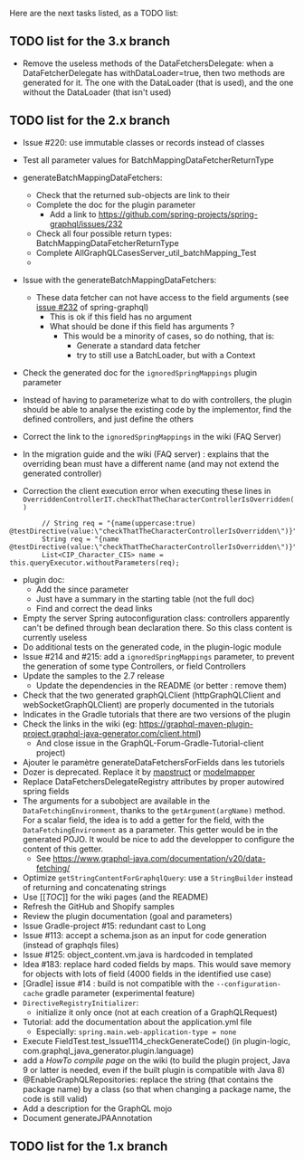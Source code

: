 Here are the next tasks listed, as a TODO list:

## TODO list for the 3.x branch
* Remove the useless methods of the DataFetchersDelegate: when a DataFetcherDelegate has withDataLoader=true, then two methods are generated for it. The one with the DataLoader (that is used), and the one without the DataLoader (that isn't used)

## TODO list for the 2.x branch
* Issue #220: use immutable classes or records instead of classes
* Test all parameter values for BatchMappingDataFetcherReturnType
* generateBatchMappingDataFetchers:
    * Check that the returned sub-objects are link to their 
    * Complete the doc for the plugin parameter
        * Add a link to https://github.com/spring-projects/spring-graphql/issues/232
    * Check all four possible return types: BatchMappingDataFetcherReturnType
    * Complete AllGraphQLCasesServer_util_batchMapping_Test
    * 
* Issue with the generateBatchMappingDataFetchers:
    * These data fetcher can not have access to the field arguments (see [issue #232](https://github.com/spring-projects/spring-graphql/issues/232) of spring-graphql)
        * This is ok if this field has no argument
        * What should be done if this field has arguments ?
            * This would be a minority of cases, so do nothing, that is: 
                * Generate a standard data fetcher
                * try to still use a BatchLoader, but with a Context 
                
* Check the generated doc for the `ignoredSpringMappings` plugin parameter
* Instead of having to parameterize what to do with controllers, the plugin should be able to analyse the existing code by the implementor, find the defined controllers, and just define the others
* Correct the link to the `ignoredSpringMappings` in the wiki (FAQ Server)
* In the migration guide and the wiki (FAQ server) : explains that the overriding bean must have a different name (and may not extend the generated controller)
* Correction the client execution error when executing these lines in `OverriddenControllerIT.checkThatTheCharacterControllerIsOverridden()`
```
		// String req = "{name(uppercase:true) @testDirective(value:\"checkThatTheCharacterControllerIsOverridden\")}";
		String req = "{name @testDirective(value:\"checkThatTheCharacterControllerIsOverridden\")}";
		List<CIP_Character_CIS> name = this.queryExecutor.withoutParameters(req);
```
* plugin doc:
    * Add the since parameter
    * Just have a summary in the starting table (not the full doc)
    * Find and correct the dead links
* Empty the server Spring autoconfiguration class: controllers apparently can't be defined through bean declaration there. So this class content is currently useless
* Do additional tests on the generated code, in the plugin-logic module
* Issue #214 and #215: add a `ignoredSpringMappings` parameter, to prevent the generation of some type Controllers, or field Controllers
* Update the samples to the 2.7 release
    * Update the dependencies in the README (or better : remove them)
* Check that the two generated graphQLClient (httpGraphQLClient and webSocketGraphQLClient) are properly documented in the tutorials
* Indicates in the Gradle tutorials that there are two versions of the plugin
* Check the links in the wiki (eg: https://graphql-maven-plugin-project.graphql-java-generator.com/client.html)
    * And close issue in the GraphQL-Forum-Gradle-Tutorial-client project)
* Ajouter le paramètre generateDataFetchersForFields dans les tutoriels
* Dozer is deprecated. Replace it by [mapstruct](https://github.com/mapstruct/mapstruct) or [modelmapper](https://github.com/modelmapper/modelmapper)
* Replace DataFetchersDelegateRegistry attributes by proper autowired spring fields
* The arguments for a subobject are available in the `DataFetchingEnvironment`, thanks to the `getArgument(argName)` method. For a scalar field, the idea is to add a getter for the field, with the `DataFetchingEnvironment` as a parameter. This getter would be in the generated POJO. It would be nice to add the developper to configure the content of this getter.
    * See https://www.graphql-java.com/documentation/v20/data-fetching/
* Optimize `getStringContentForGraphqlQuery`: use a `StringBuilder` instead of returning and concatenating strings
* Use [[_TOC_]] for the wiki pages (and the README)
* Refresh the GitHub and Shopify samples
* Review the plugin documentation (goal and parameters)
* Issue Gradle-project #15: redundant cast to Long 
* Issue #113: accept a schema.json as an input for code generation (instead of graphqls files)
* Issue #125: object_content.vm.java is hardcoded in templated
* Idea #183: replace hard coded fields by maps. This would save memory for objects with lots of field (4000 fields in the identified use case)
* [Gradle] issue #14 : build is not compatible with the `--configuration-cache` gradle parameter (experimental feature)
* `DirectiveRegistryInitializer`:
    * initialize it only once (not at each creation of a GraphQLRequest)
* Tutorial: add the documentation about the application.yml file
    * Especially: `spring.main.web-application-type = none`
* Execute FieldTest.test_Issue1114_checkGenerateCode() (in plugin-logic, com.graphql_java_generator.plugin.language)
* add a _HowTo compile page_ on the wiki (to build the plugin project, Java 9 or latter is needed, even if the built plugin is compatible with Java 8)
* @EnableGraphQLRepositories: replace the string (that contains the package name) by a class (so that when changing a package name, the code is still valid)
* Add a description for the GraphQL mojo
* Document generateJPAAnnotation 


## TODO list for the 1.x branch
